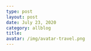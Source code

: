 ```yaml
---
type: post
layout: post
date: July 23, 2020
category: allblog
title: 
avatar: /img/avatar-travel.png
---
```


